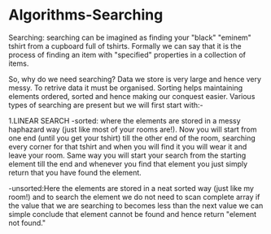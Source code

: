 # Algorithms-Searching

Searching: searching can be imagined as finding your "black" "eminem" tshirt from a cupboard full of tshirts. 
Formally we can say that it is the process of finding an item with "specified" properties in a collection of items.

So, why do we need searching? Data we store is very large and hence very messy. To retrive data it must be organised. 
Sorting helps maintaining elements ordered, sorted and hence making our conquest easier.
Various types of searching are present but we will first start with:-

1.LINEAR SEARCH
 -sorted: where the elements are stored in a messy haphazard way (just like most of your rooms are!). 
          Now you will start from one end (until you get your tshirt) till the other end of the room, 
          searching every corner for that tshirt and when you will find it you will wear it and leave your room.
          Same way you will start your search from the starting element till the end and whenever you find that element you just simply
          return that you have found the element.


-unsorted:Here the elements are stored in a neat sorted way (just like my room!)
   and to search the element we do not need to scan complete array if the value that we are searching to becomes less than the 
   next value we can simple conclude that element cannot be found and hence return "element not found."
